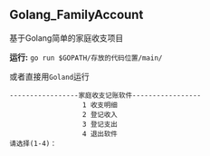 ## Golang_FamilyAccount

基于Golang简单的家庭收支项目

**运行:**
`go run $GOPATH/存放的代码位置/main/`

或者直接用`Goland`运行
```
-----------------家庭收支记账软件-----------------
                  1 收支明细
                  2 登记收入
                  3 登记支出
                  4 退出软件
请选择(1-4)：
```

